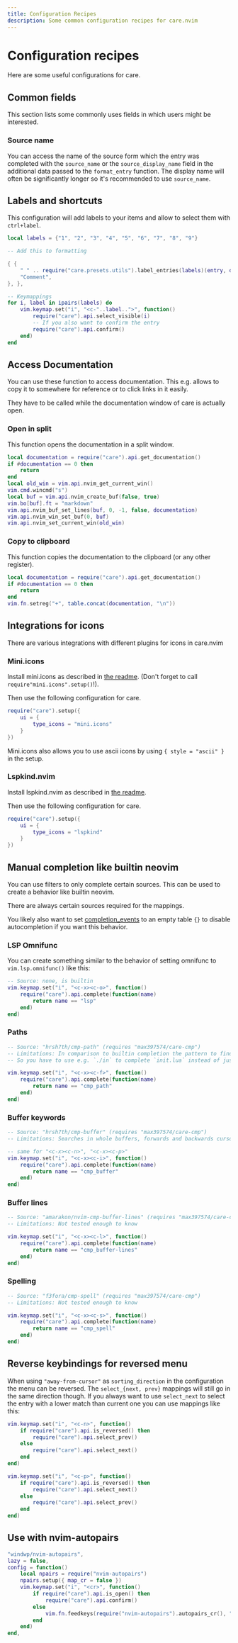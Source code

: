 ```yaml
---
title: Configuration Recipes
description: Some common configuration recipes for care.nvim
---
```


# Configuration recipes

Here are some useful configurations for care.

## Common fields

This section lists some commonly uses fields in which users might be interested.

### Source name

You can access the name of the source form which the entry was completed with
the `source_name` or the `source_display_name` field in the additional data
passed to the `format_entry` function. The display name will often be
significantly longer so it's recommended to use `source_name`.

## Labels and shortcuts

This configuration will add labels to your items and allow to select them with
`ctrl+label`.

```lua
local labels = {"1", "2", "3", "4", "5", "6", "7", "8", "9"}

-- Add this to formatting

{ {
    " " .. require("care.presets.utils").label_entries(labels)(entry, data) .. " ",
    "Comment",
}, },

-- Keymappings
for i, label in ipairs(labels) do
    vim.keymap.set("i", "<c-"..label..">", function()
        require("care").api.select_visible(i)
        -- If you also want to confirm the entry
        require("care").api.confirm()
    end)
end

```

## Access Documentation

You can use these function to access documentation. This e.g. allows to copy it
to somewhere for reference or to click links in it easily.

They have to be called while the documentation window of care is actually open.

### Open in split

This function opens the documentation in a split window.

```lua
local documentation = require("care").api.get_documentation()
if #documentation == 0 then
    return
end
local old_win = vim.api.nvim_get_current_win()
vim.cmd.wincmd("s")
local buf = vim.api.nvim_create_buf(false, true)
vim.bo[buf].ft = "markdown"
vim.api.nvim_buf_set_lines(buf, 0, -1, false, documentation)
vim.api.nvim_win_set_buf(0, buf)
vim.api.nvim_set_current_win(old_win)
```

### Copy to clipboard

This function copies the documentation to the clipboard (or any other register).

```lua
local documentation = require("care").api.get_documentation()
if #documentation == 0 then
    return
end
vim.fn.setreg("+", table.concat(documentation, "\n"))
```

## Integrations for icons

There are various integrations with different plugins for icons in care.nvim

### Mini.icons

Install mini.icons as described in
[the readme](https://github.com/echasnovski/mini.icons/tree/main). (Don't forget
to call `require"mini.icons".setup()`!).

Then use the following configuration for care.

```lua
require("care").setup({
    ui = {
        type_icons = "mini.icons"
    }
})
```

Mini.icons also allows you to use ascii icons by using `{ style = "ascii" }` in
the setup.

### Lspkind.nvim

Install lspkind.nvim as described in
[the readme](https://github.com/onsails/lspkind.nvim/tree/master).

Then use the following configuration for care.

```lua
require("care").setup({
    ui = {
        type_icons = "lspkind"
    }
})
```

## Manual completion like builtin neovim

You can use filters to only complete certain sources. This can be used to create
a behavior like builtin neovim.

There are always certain sources required for the mappings.

You likely also want to set [completion_events](/config#completion-events) to an
empty table `{}` to disable autocompletion if you want this behavior.

### LSP Omnifunc

You can create something similar to the behavior of setting omnifunc to
`vim.lsp.omnifunc()` like this:

```lua
-- Source: none, is builtin
vim.keymap.set("i", "<c-x><c-o>", function()
    require("care").api.complete(function(name)
        return name == "lsp"
    end)
end)
```

### Paths

```lua
-- Source: "hrsh7th/cmp-path" (requires "max397574/care-cmp")
-- Limitations: In comparison to builtin completion the pattern to find filenames is different
-- So you have to use e.g. `./in` to complete `init.lua` instead of just `in` like builting completion

vim.keymap.set("i", "<c-x><c-f>", function()
    require("care").api.complete(function(name)
        return name == "cmp_path"
    end)
end)
```

### Buffer keywords

```lua
-- Source: "hrsh7th/cmp-buffer" (requires "max397574/care-cmp")
-- Limitations: Searches in whole buffers, forwards and backwards cursor

-- same for "<c-x><c-n>", "<c-x><c-p>"
vim.keymap.set("i", "<c-x><c-i>", function()
    require("care").api.complete(function(name)
        return name == "cmp_buffer"
    end)
end)
```

### Buffer lines

```lua
-- Source: "amarakon/nvim-cmp-buffer-lines" (requires "max397574/care-cmp")
-- Limitations: Not tested enough to know

vim.keymap.set("i", "<c-x><c-l>", function()
    require("care").api.complete(function(name)
        return name == "cmp_buffer-lines"
    end)
end)
```

### Spelling

```lua
-- Source: "f3fora/cmp-spell" (requires "max397574/care-cmp")
-- Limitations: Not tested enough to know

vim.keymap.set("i", "<c-x><c-s>", function()
    require("care").api.complete(function(name)
        return name == "cmp_spell"
    end)
end)
```

## Reverse keybindings for reversed menu

When using `"away-from-cursor"` as `sorting_direction` in the configuration the
menu can be reversed. The `select_{next, prev}` mappings will still go in the
same direction though. If you always want to use `select_next` to select the
entry with a lower match than current one you can use mappings like this:

```lua
vim.keymap.set("i", "<c-n>", function()
    if require("care").api.is_reversed() then
        require("care").api.select_prev()
    else
        require("care").api.select_next()
    end
end)

vim.keymap.set("i", "<c-p>", function()
    if require("care").api.is_reversed() then
        require("care").api.select_next()
    else
        require("care").api.select_prev()
    end
end)
```

## Use with nvim-autopairs

```lua
"windwp/nvim-autopairs",
lazy = false,
config = function()
    local npairs = require("nvim-autopairs")
    npairs.setup({ map_cr = false })
    vim.keymap.set("i", "<cr>", function()
        if require("care").api.is_open() then
            require("care").api.confirm()
        else
            vim.fn.feedkeys(require("nvim-autopairs").autopairs_cr(), "in")
        end
    end)
end,
```
